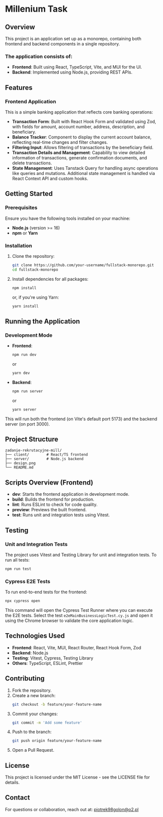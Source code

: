 # Millenium Task

## Overview

This project is an application set up as a monorepo, containing both frontend and backend components in a single repository.

### The application consists of:

- **Frontend**: Built using React, TypeScript, Vite, and MUI for the UI.
- **Backend**: Implemented using Node.js, providing REST APIs.

## Features

### Frontend Application
This is a simple banking application that reflects core banking operations:

- **Transaction Form**: Built with React Hook Form and validated using Zod, with fields for amount, account number, address, description, and beneficiary.
- **Balance Tracker**: Component to display the current account balance, reflecting real-time changes and filter changes.
- **Filtering Input**: Allows filtering of transactions by the beneficiary field.
- **Transaction Details and Management**: Capability to view detailed information of transactions, generate confirmation documents, and delete transactions.
- **State Management**: Uses Tanstack Query for handling async operations like queries and mutations. Additional state management is handled via React Context API and custom hooks.

## Getting Started

### Prerequisites
Ensure you have the following tools installed on your machine:
- **Node.js** (version >= 16)
- **npm** or **Yarn**

### Installation

1. Clone the repository:

   ```sh
   git clone https://github.com/your-username/fullstack-monorepo.git
   cd fullstack-monorepo
   ```

2. Install dependencies for all packages:

   ```sh
   npm install
   ```

   or, if you're using Yarn:

   ```sh
   yarn install
   ```

## Running the Application

### Development Mode

- **Frontend**:
  ```sh
  npm run dev
  ```
  or
  ```sh
  yarn dev
  ```

- **Backend**:
  ```sh
  npm run server
  ```
  or
  ```sh
  yarn server
  ```

This will run both the frontend (on Vite's default port 5173) and the backend server (on port 3000).

## Project Structure

```
zadanie-rekrutacyjne-mill/
├── client/        # React/TS frontend
├── server/        # Node.js backend
├── design.png
└── README.md
```

## Scripts Overview (Frontend)

- **dev**: Starts the frontend application in development mode.
- **build**: Builds the frontend for production.
- **lint**: Runs ESLint to check for code quality.
- **preview**: Previews the built frontend.
- **test**: Runs unit and integration tests using Vitest.

## Testing

### Unit and Integration Tests
The project uses Vitest and Testing Library for unit and integration tests. To run all tests:

```sh
npm run test
```

### Cypress E2E Tests
To run end-to-end tests for the frontend:

```sh
npx cypress open
```

This command will open the Cypress Test Runner where you can execute the E2E tests. Select the test `e2eMainBusinessLogicTest.cy.js` and open it using the Chrome browser to validate the core application logic.

## Technologies Used

- **Frontend**: React, Vite, MUI, React Router, React Hook Form, Zod
- **Backend**: Node.js
- **Testing**: Vitest, Cypress, Testing Library
- **Others**: TypeScript, ESLint, Prettier

## Contributing

1. Fork the repository.
2. Create a new branch:
   ```sh
   git checkout -b feature/your-feature-name
   ```
3. Commit your changes:
   ```sh
   git commit -m 'Add some feature'
   ```
4. Push to the branch:
   ```sh
   git push origin feature/your-feature-name
   ```
5. Open a Pull Request.

## License
This project is licensed under the MIT License - see the LICENSE file for details.

## Contact

For questions or collaboration, reach out at: [piotrek98golon@o2.pl](mailto:piotrek98golon@o2.pl)
